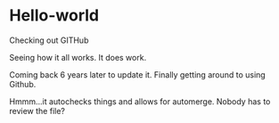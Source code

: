 # Hello-world
Checking out GITHub

Seeing how it all works.  It does work.

Coming back 6 years later to update it.  Finally getting around to using Github.

Hmmm...it autochecks things and allows for automerge.  Nobody has to review the file?
